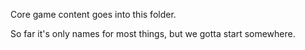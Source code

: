Core game content goes into this folder.

So far it's only names for most things, but we gotta start somewhere.
